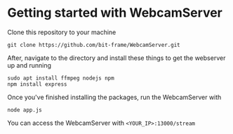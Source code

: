 # Getting started with WebcamServer
Clone this repository to your machine
```
git clone https://github.com/bit-frame/WebcamServer.git
```
After, navigate to the directory and install these things to get the webserver up and running
```
sudo apt install ffmpeg nodejs npm
npm install express
```
Once you've finished installing the packages, run the WebcamServer with
```
node app.js
```
You can access the WebcamServer with ``<YOUR_IP>:13000/stream``
